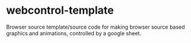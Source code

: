 # webcontrol-template
Browser source template/source code for making browser source based graphics and animations, controlled by a google sheet.
